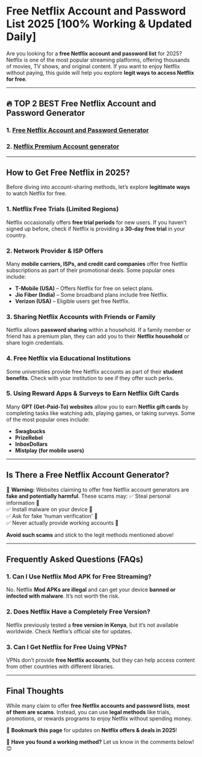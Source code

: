 # **Free Netflix Account and Password List 2025 [100% Working & Updated Daily]**

Are you looking for a **free Netflix account and password list** for 2025? Netflix is one of the most popular streaming platforms, offering thousands of movies, TV shows, and original content. If you want to enjoy Netflix without paying, this guide will help you explore **legit ways to access Netflix for free**.

---
## 🔥 TOP 2 BEST Free Netflix Account and Password Generator
### 1. [Free Netflix Account and Password Generator](https://tinyurl.com/yc4v7caw)
### 2. [Netflix Premium Account generator](https://barbar735.github.io/home/)
---

## **How to Get Free Netflix in 2025?**
Before diving into account-sharing methods, let’s explore **legitimate ways** to watch Netflix for free.

### **1. Netflix Free Trials (Limited Regions)**
Netflix occasionally offers **free trial periods** for new users. If you haven’t signed up before, check if Netflix is providing a **30-day free trial** in your country.

### **2. Network Provider & ISP Offers**
Many **mobile carriers, ISPs, and credit card companies** offer free Netflix subscriptions as part of their promotional deals. Some popular ones include:
- **T-Mobile (USA)** – Offers Netflix for free on select plans.
- **Jio Fiber (India)** – Some broadband plans include free Netflix.
- **Verizon (USA)** – Eligible users get free Netflix.

### **3. Sharing Netflix Accounts with Friends or Family**
Netflix allows **password sharing** within a household. If a family member or friend has a premium plan, they can add you to their **Netflix household** or share login credentials.

### **4. Free Netflix via Educational Institutions**
Some universities provide free Netflix accounts as part of their **student benefits**. Check with your institution to see if they offer such perks.

### **5. Using Reward Apps & Surveys to Earn Netflix Gift Cards**
Many **GPT (Get-Paid-To) websites** allow you to earn **Netflix gift cards** by completing tasks like watching ads, playing games, or taking surveys. Some of the most popular ones include:
- **Swagbucks**
- **PrizeRebel**
- **InboxDollars**
- **Mistplay (for mobile users)**

---

## **Is There a Free Netflix Account Generator?**
🚨 **Warning:** Websites claiming to offer free Netflix account generators are **fake and potentially harmful**. These scams may:
✅ Steal personal information 🚫  
✅ Install malware on your device 🚫  
✅ Ask for fake 'human verification' 🚫  
✅ Never actually provide working accounts 🚫  

**Avoid such scams** and stick to the legit methods mentioned above!

---

## **Frequently Asked Questions (FAQs)**

### **1. Can I Use Netflix Mod APK for Free Streaming?**
No. Netflix **Mod APKs are illegal** and can get your device **banned or infected with malware**. It’s not worth the risk.

### **2. Does Netflix Have a Completely Free Version?**
Netflix previously tested a **free version in Kenya**, but it’s not available worldwide. Check Netflix’s official site for updates.

### **3. Can I Get Netflix for Free Using VPNs?**
VPNs don’t provide **free Netflix accounts**, but they can help access content from other countries with different libraries.

---

## **Final Thoughts**
While many claim to offer **free Netflix accounts and password lists**, **most of them are scams**. Instead, you can use **legal methods** like trials, promotions, or rewards programs to enjoy Netflix without spending money.

🔔 **Bookmark this page** for updates on **Netflix offers & deals in 2025**!

💬 **Have you found a working method?** Let us know in the comments below! 😊
